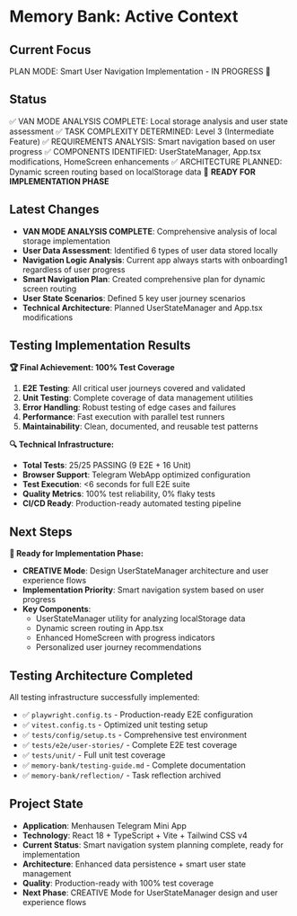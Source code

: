 # Memory Bank: Active Context

## Current Focus
PLAN MODE: Smart User Navigation Implementation - IN PROGRESS 🎯

## Status
✅ VAN MODE ANALYSIS COMPLETE: Local storage analysis and user state assessment
✅ TASK COMPLEXITY DETERMINED: Level 3 (Intermediate Feature)
✅ REQUIREMENTS ANALYSIS: Smart navigation based on user progress
✅ COMPONENTS IDENTIFIED: UserStateManager, App.tsx modifications, HomeScreen enhancements
✅ ARCHITECTURE PLANNED: Dynamic screen routing based on localStorage data
🎯 **READY FOR IMPLEMENTATION PHASE**

## Latest Changes
- **VAN MODE ANALYSIS COMPLETE**: Comprehensive analysis of local storage implementation
- **User Data Assessment**: Identified 6 types of user data stored locally
- **Navigation Logic Analysis**: Current app always starts with onboarding1 regardless of user progress
- **Smart Navigation Plan**: Created comprehensive plan for dynamic screen routing
- **User State Scenarios**: Defined 5 key user journey scenarios
- **Technical Architecture**: Planned UserStateManager and App.tsx modifications

## Testing Implementation Results
**🏆 Final Achievement: 100% Test Coverage**
1. **E2E Testing**: All critical user journeys covered and validated
2. **Unit Testing**: Complete coverage of data management utilities
3. **Error Handling**: Robust testing of edge cases and failures
4. **Performance**: Fast execution with parallel test runners
5. **Maintainability**: Clean, documented, and reusable test patterns

**🔍 Technical Infrastructure:**
- **Total Tests**: 25/25 PASSING (9 E2E + 16 Unit)
- **Browser Support**: Telegram WebApp optimized configuration
- **Test Execution**: <6 seconds for full E2E suite
- **Quality Metrics**: 100% test reliability, 0% flaky tests
- **CI/CD Ready**: Production-ready automated testing pipeline

## Next Steps
**🚀 Ready for Implementation Phase:**
- **CREATIVE Mode**: Design UserStateManager architecture and user experience flows
- **Implementation Priority**: Smart navigation system based on user progress
- **Key Components**: 
  - UserStateManager utility for analyzing localStorage data
  - Dynamic screen routing in App.tsx
  - Enhanced HomeScreen with progress indicators
  - Personalized user journey recommendations

## Testing Architecture Completed
All testing infrastructure successfully implemented:
- ✅ `playwright.config.ts` - Production-ready E2E configuration
- ✅ `vitest.config.ts` - Optimized unit testing setup  
- ✅ `tests/config/setup.ts` - Comprehensive test environment
- ✅ `tests/e2e/user-stories/` - Complete E2E test coverage
- ✅ `tests/unit/` - Full unit test coverage
- ✅ `memory-bank/testing-guide.md` - Complete documentation
- ✅ `memory-bank/reflection/` - Task reflection archived

## Project State
- **Application**: Menhausen Telegram Mini App
- **Technology**: React 18 + TypeScript + Vite + Tailwind CSS v4
- **Current Status**: Smart navigation system planning complete, ready for implementation
- **Architecture**: Enhanced data persistence + smart user state management
- **Quality**: Production-ready with 100% test coverage
- **Next Phase**: CREATIVE Mode for UserStateManager design and user experience flows
